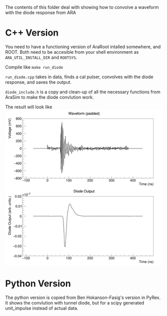 The contents of this folder deal with showing how to convolve a waveform with the diode response from ARA

# C++ Version

You need to have a functioning version of AraRoot intalled somewhere, and ROOT. Both need to be accesible from your shell environment as `ARA_UTIL_INSTALL_DIR` and `ROOTSYS`.

Compile like `make run_diode`

`run_diode.cpp` takes in data, finds a cal pulser, convolves with the diode response, and saves the output.

`diode_include.h` is a copy and clean-up of all the necessary functions from AraSim to make the diode convlution work.

The result will look like ![diode_photo](https://github.com/clark2668/a23_analysis_programs/blob/master/other/diode_test/waveform_and_diode.png)

# Python Version

The python version is copied from Ben Hokanson-Fasig's version in PyRex. It shows the convlution with tunnel diode, but for a scipy generated unit_impulse instead of actual data.